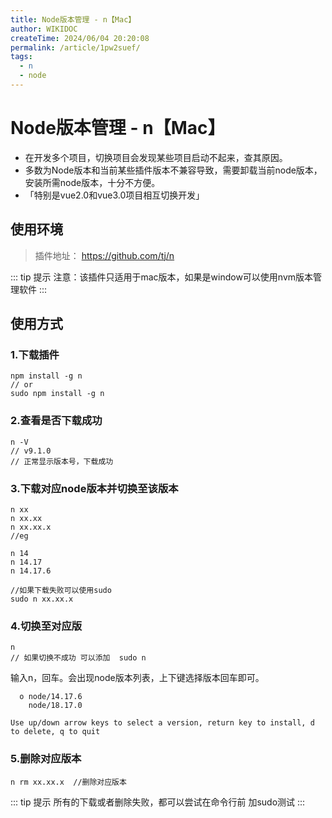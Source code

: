 ```yaml
---
title: Node版本管理 - n【Mac】
author: WIKIDOC
createTime: 2024/06/04 20:20:08
permalink: /article/1pw2suef/
tags:
  - n
  - node
---
```

# Node版本管理 - n【Mac】

-   在开发多个项目，切换项目会发现某些项目启动不起来，查其原因。
-   多数为Node版本和当前某些插件版本不兼容导致，需要卸载当前node版本，安装所需node版本，十分不方便。
-   「特别是vue2.0和vue3.0项目相互切换开发」

## 使用环境

>   插件地址： https://github.com/tj/n

::: tip 提示
注意：该插件只适用于mac版本，如果是window可以使用nvm版本管理软件
:::

## 使用方式

### 1.下载插件
```shell
npm install -g n  
// or
sudo npm install -g n
```

### 2.查看是否下载成功

```shell
n -V  
// v9.1.0
// 正常显示版本号，下载成功
```

### 3.下载对应node版本并切换至该版本
```shell
n xx 
n xx.xx
n xx.xx.x
//eg

n 14
n 14.17
n 14.17.6

//如果下载失败可以使用sudo
sudo n xx.xx.x
```

### 4.切换至对应版
```shell
n
// 如果切换不成功 可以添加  sudo n
```
输入n，回车。会出现node版本列表，上下键选择版本回车即可。

```shell
  ο node/14.17.6
    node/18.17.0

Use up/down arrow keys to select a version, return key to install, d to delete, q to quit
```
### 5.删除对应版本
```shell
n rm xx.xx.x  //删除对应版本
```
::: tip 提示
所有的下载或者删除失败，都可以尝试在命令行前 加sudo测试
:::